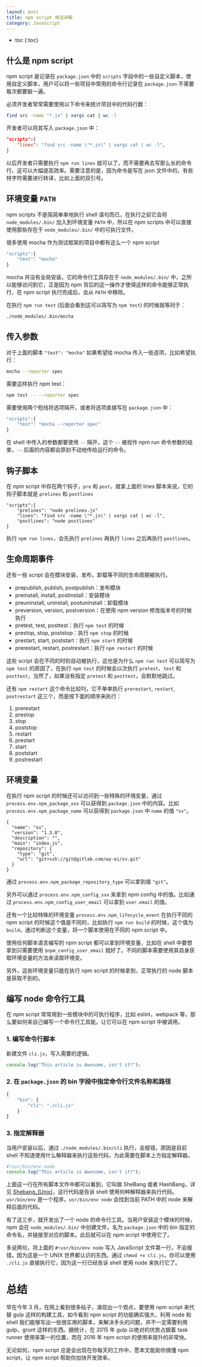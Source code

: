 ```yaml
---
layout: post
title: npm script 用法详解
category: JavaScript
---
```


* toc
{:toc}


## 什么是 npm script

npm script 是记录在 `package.json` 中的 `scripts` 字段中的一些自定义脚本，使用自定义脚本，用户可以将一些项目中常用的命令行记录在 `package.json` 不需要每次都要敲一遍。

必须开发者常常需要使用以下命令来统计项目中的代码行数：

```sh
find src -name "*.js" | xargs cat | wc -l
```

开发者可以将其写入 `package.json` 中：

```json
"scripts":{
    "lines": "find src -name \"*.js\" | xargs cat | wc -l",
}
```

以后开发者只需要执行 `npm run lines` 就可以了，而不需要再去写那么长的命令行，这可以大幅提高效率。需要注意的是，因为命令是写在 json 文件中的，有些特字符需要进行转译，比如上面的双引号。

## 环境变量 `PATH`

npm scripts 不是简简单单地执行 shell 语句而已，在执行之前它会将 `node_modules/.bin/` 加入到环境变量 `PATH` 中，所以在 npm scripts 中可以直接使用那些存在于 `node_modules/.bin/` 中的可执行文件。

很多使用 mocha 作为测试框架的项目中都有这么一个 npm script

```js
"scripts":{
    "test": "mocha"
}
```

mocha 并没有全局安装，它的命令行工具存在于 `node_modules/.bin/` 中，之所以能够访问到它，正是因为 npm 背后的这一操作才使得这样的命令能够正常执行，在 npm script 执行完成后，会从 `PATH` 中移除。

在执行 `npm run test` (后面会看到这可以简写为 `npm test`) 的时候就等同于：

```sh
./node_modules/.bin/mocha
```


## 传入参数

对于上面的脚本 `"test": "mocha"` 如果希望给 mocha 传入一些选项，比如希望执行：

```sh
mocha --reporter spec
```

需要这样执行 npm test：

```sh
npm test -- --reporter spec
```

需要使用两个短线将选项隔开，或者将选项直接写在 `package.json` 中：

```js
"scripts":{
    "test": "mocha --reporter spec"
}
```

在 shell 中传入的参数都要使用 `--` 隔开，这个 `--` 被视作 npm run 命令参数的结束，`--` 后面的内容都会原封不动地传给运行的命令。

## 钩子脚本

在 npm script 中存在两个钩子，`pre` 和 `post`，就拿上面的 lines 脚本来说，它的钩子脚本就是 `prelines` 和 `postlines`

```
"scripts":{
    "prelines": "node prelines.js"
    "lines": "find src -name \"*.js\" | xargs cat | wc -l",
    "postlines": "node postlines"
}
```

执行 `npm run lines`，会先执行 `prelines` 再执行 `lines` 之后再执行 `postlines`。

## 生命周期事件

还有一些 script 会在模块安装，发布，卸载等不同的生命周期被执行。

- prepublish, publish, postpublish：发布模块
- preinstall, install, postinstall：安装模块
- preuninstall, uninstall, postuninstall：卸载模块
- preversion, version, postversion：在使用 npm version 修改版本号的时候执行
- pretest, test, posttest：执行 `npm test` 的时候
- prestop, stop, poststop：执行 `npm stop` 的时候
- prestart, start, poststart：执行 `npm start` 的时候
- prerestart, restart, postrestart：执行 `npm restart` 的时候

这些 script 会在不同的时刻自动被执行，这也是为什么 `npm run test` 可以简写为 `npm test` 的原因了，在执行 `npm test` 的时候会以次执行 `pretest`、`test` 和 `posttest`，当然了，如果没有指定 `pretest` 和 `posttest`，会默默地跳过。


还有 `npm restart` 这个命令比较叼，它不单单执行 `prerestart`, `restart`, `postrestart` 这三个，而是按下面的顺序来执行：

1. prerestart
1. prestop
1. stop
1. poststop
1. restart
1. prestart
1. start
1. poststart
1. postrestart


## 环境变量

在执行 npm script 的时候还可以访问到一些特殊的环境变量，通过 `process.env.npm_package_xxx` 可以获得到 `package.json` 中的内容。比如 `process.env.npm_package_name` 可以获得到 `package.json` 中 `name` 的值 `"sv"`。

```
{
  "name": "sv",
  "version": "1.3.0",
  "description": "",
  "main": "index.js",
  "repository": {
    "type": "git",
    "url": "git+ssh://git@gitlab.com/wy-ei/sv.git"
  }
}
```
通过 `process.env.npm_package_repository_type` 可以拿到值 `"git"`。

另外可以通过 `process.env.npm_config_xxx` 来拿到 npm config 中的值。比如通过 `process.env.npm_config_user_email` 可以拿到 `user.email` 的值。


还有一个比较特殊的环境变量 `process.env.npm_lifecycle_event` 在执行不同的 npm script 的时候这个值是不同的，比如执行 `npm run build` 的时候，这个值为 `build`，通过判断这个变量，将一个脚本使用在不同的 npm script 中。

使用任何脚本语言编写的 npm script 都可以拿到环境变量，比如在 shell 中要想拿到只需要使用 `$npm_config_user_email` 就好了。不同的脚本需要使用其自身获取环境变量的方法来读取环境变。

另外，这些环境变量只能在执行 npm script 的时候拿到，正常执行的 node 脚本是获取不到的。

## 编写 node 命令行工具

在 npm script 常常用到一些模块中的可执行程序，比如 eslint，webpack 等，那么要如何来自己编写一个命令行工具能，让它可以在 npm script 中被调用。

### 1. 编写命令行脚本

新建文件 `cli.js`，写入需要的逻辑。

```js
console.log("This article is Awesome, isn't it?");
```

### 2. 在 `package.json` 的 bin 字段中指定命令行文件名称和路径

```js
{
    "bin": {
        "cli": "./cli.js"
    }
}
```

### 3. 指定解释器

当用户安装以后，通过 `./node_modules/.bin/cli` 执行，会报错，原因是目前 shell 不知道使用什么解释器来执行这些代码，为此需要在脚本上方指定解释器。

```js
#!usr/bin/env node
console.log("This article is Awesome, isn't it?");
```

上面这一行在所有脚本文件中都可以看到，它叫做 SheBang 或者 HashBang，详见 [Shebang_(Unix)](https://en.wikipedia.org/wiki/Shebang_(Unix))，这行代码是告诉 shell 使用何种解释器来执行代码。`usr/bin/env` 是一个程序，`usr/bin/env node` 会找到当前 PATH 中的 node 来解释后面的代码。

有了这三步，就开发出了一个 node 的命令行工具。当用户安装这个模块的时候，npm 会在 `node_modules/.bin/` 中创建文件，名为 `package.json` 中的 bin 指定的命令名，并链接至对应的脚本。此后就可以在 npm script 中使用它了。


多说两句，将上面的 `#!usr/bin/env node` 写入 JavaScript 文件第一行，不会报错。因为这是一个 UNIX 世界都认识的东西。通过 `chmod +x cli.js`，你可以使用 `./cli.js` 直接执行它，因为这一行已经告诉 shell 使用 node 来执行它了。


# 总结

早在今年 3 月，在网上看到很多帖子，涌现出一个观点，要使用 npm script 来代替 gulp 这样的构建工具，如今看到 npm script 的功能确实强大，利用 node 和 shell 我们能够写出一些很实用的脚本，来解决手头的问题，并不一定需要利用 gulp，grunt 这样的东西。据统计，在 2015 年 gulp 以绝对的优势占据着 task runner 使用率第一的位置，而在 2016 年 npm script 的使用率提升的非常快。

无论如何，npm script 总是会出现在你每天的工作中，愿本文能助你搞懂 npm script，让 npm script 帮助你加快开发效率。
